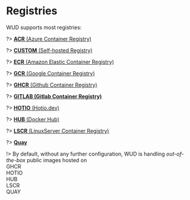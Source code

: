 # Registries

WUD supports most registries:

?> [**ACR** (Azure Container Registry)](configuration/registries/acr/)

?> [**CUSTOM** (Self-hosted Registry)](configuration/registries/custom/)

?> [**ECR** (Amazon Elastic Container Registry)](configuration/registries/ecr/)

?> [**GCR** (Google Container Registry)](configuration/registries/gcr/)

?> [**GHCR** (Github Container Registry)](configuration/registries/ghcr/)

?> [**GITLAB (Gitlab Container Registry)**](configuration/registries/gitlab/)

?> [**HOTIO** (Hotio.dev)](configuration/registries/hotio/)

?> [**HUB** (Docker Hub)](configuration/registries/hub/)

?> [**LSCR** (LinuxServer Container Registry)](configuration/registries/lscr/)

?> [**Quay**](configuration/registries/quay/)

!> By default, without any further configuration, WUD is handling _out-of-the-box_ public images hosted on \
GHCR \
HOTIO \
HUB \
LSCR \
QUAY
